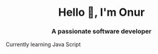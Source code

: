 <h1 align="center">Hello 👋, I'm Onur</h1>

<h3 align="center">A passionate software developer</h3>


<p>Currently learning Java Script </p>


<!--
**onurerdinc/onurerdinc** is a ✨ _special_ ✨ repository because its `README.md` (this file) appears on your GitHub profile.

Here are some ideas to get you started:

- 🔭 I’m currently working on ...
- 🌱 I’m currently learning ...
- 👯 I’m looking to collaborate on ...
- 🤔 I’m looking for help with ...
- 💬 Ask me about ...
- 📫 How to reach me: ...
- 😄 Pronouns: ...
- ⚡ Fun fact: ...
-->
